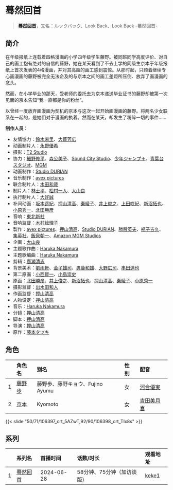 # 蓦然回首


> <u>**[蓦然回首](https://bgm.tv/subject/480441)**</u>，又名：ルックバック、Look Back、Look Back -驀然回首-

## 简介

在年级报纸上连载着四格漫画的小学四年级学生藤野。被同班同学高度评价、对自己的画工抱有绝对的自信的藤野，她在某天看到了不去上学的同级生京本于年级报纸上首次发表的4格漫画，并对其高超的画工感到震惊。从那时起，只顾着继续专心画漫画的藤野被完全无法企及的与京本之间的画工差距所压倒、放弃了画漫画的念头。

然而，在小学毕业的那天，受老师的委托去为京本递送毕业证书的藤野却被第一次见面的京本告知“我一直都是你的粉丝”。

以曾经一度放弃画漫画为契机的京本与这次一起开始画漫画的藤野。将两名少女联系在一起的，是她们对于漫画的执着。然而在某天，却发生了粉碎一切的事件……

**制作人员：**
- 友情協力：[鈴木麻里](https://bgm.tv/person/45090)、[大薮芳広](https://bgm.tv/person/13116)
- 动画制片人：[永野優希](https://bgm.tv/person/43573)
- 摄影：[T2 Studio](https://bgm.tv/person/33300)
- 协力：[細野修平](https://bgm.tv/person/48674)、[森公美子](https://bgm.tv/person/18789)、[Sound City Studio](https://bgm.tv/person/20087)、[少年ジャンプ＋](https://bgm.tv/person/18167)、[青葉台スタジオ](https://bgm.tv/person/20075)、[MGM](https://bgm.tv/person/70586)
- 动画制作：[Studio DURIAN](https://bgm.tv/person/43572)
- 音乐制作：[avex pictures](https://bgm.tv/person/14945)
- 联合制片人：[木田和哉](https://bgm.tv/person/36263)
- 制片人：[林士平](https://bgm.tv/person/48635)、[松村一人](https://bgm.tv/person/53412)、[大山良](https://bgm.tv/person/43070)
- 执行制片人：[大好誠](https://bgm.tv/person/37908)
- 补间动画：[坂本遥紀](https://bgm.tv/person/63783)、[押山清高](https://bgm.tv/person/12593)、[秦綾子](https://bgm.tv/person/17957)、[井上俊之](https://bgm.tv/person/2177)、[上田咲紀](https://bgm.tv/person/59558)、[新沼拓也](https://bgm.tv/person/33924)、[小原秀一](https://bgm.tv/person/2045)、[北田勝彦](https://bgm.tv/person/12610)
- 音响：[東北新社](https://bgm.tv/person/1285)
- 音响监督：[木村絵理子](https://bgm.tv/person/2577)
- 製作：[avex pictures](https://bgm.tv/person/14945)、[押山清高](https://bgm.tv/person/12593)、[Studio DURIAN](https://bgm.tv/person/43572)、[勝股英夫](https://bgm.tv/person/2857)、[瓶子吉久](https://bgm.tv/person/38447)、[集英社](https://bgm.tv/person/1307)、[飯泉朝一](https://bgm.tv/person/48710)、[Amazon MGM Studios](https://bgm.tv/person/59825)
- 企画：[大山良](https://bgm.tv/person/43070)
- 主题歌作曲：[Haruka Nakamura](https://bgm.tv/person/9572)
- 主题歌编曲：[Haruka Nakamura](https://bgm.tv/person/9572)
- 剪辑：[廣瀬清志](https://bgm.tv/person/23031)
- 背景美术：[劉雨軒](https://bgm.tv/person/28646)、[金子雄司](https://bgm.tv/person/11748)、[男鹿和雄](https://bgm.tv/person/11681)、[大野広司](https://bgm.tv/person/14773)、[串田達也](https://bgm.tv/person/11362)
- 第二原画：[小西賢一](https://bgm.tv/person/2176)、[小島崇史](https://bgm.tv/person/12524)
- 原画：[北田勝彦](https://bgm.tv/person/12610)、[井上俊之](https://bgm.tv/person/2177)、[新沼拓也](https://bgm.tv/person/33924)、[押山清高](https://bgm.tv/person/12593)、[秦綾子](https://bgm.tv/person/17957)、[小原秀一](https://bgm.tv/person/2045)
- 摄影监督：[出水田和人](https://bgm.tv/person/14378)
- 作画监督：[押山清高](https://bgm.tv/person/12593)
- 人物设定：[押山清高](https://bgm.tv/person/12593)
- 音乐：[Haruka Nakamura](https://bgm.tv/person/9572)
- 分镜：[押山清高](https://bgm.tv/person/12593)
- 脚本：[押山清高](https://bgm.tv/person/12593)
- 导演：[押山清高](https://bgm.tv/person/12593)
- 原作：[藤本タツキ](https://bgm.tv/person/23155)

## 角色

|     |   角色名   |   别名  | 性别 |  配音  |
|:--- |:------  |:----      |:---  |:--   |
| 1 | [藤野步](https://bgm.tv/character/106397) | 藤野歩、藤野キョウ、Fujino Ayumu | 女 | [河合優実](https://bgm.tv/person/62008) |
| 2 | [京本](https://bgm.tv/character/106398) | Kyomoto | 女 | [吉田美月喜](https://bgm.tv/person/62009) |

{{< slide "50/71/106397_crt_5AZwT,92/90/106398_crt_TIx8s" >}}

## 系列

|     | 系列名                                   | 首播时间       | 话数/时长           | 观看地址                                                      |
| :-- | :------------------------------------ | :--------- | :-------------- | :-------------------------------------------------------- |
| 1   | [蓦然回首](https://bgm.tv/subject/480441) | 2024-06-28 | 58分钟、75分钟（加访谈版） | [keke1](https://www.keke1.app/play/238091-32-900073.html) |

<!--

## 配乐

{{< media ""
""
"music">}}

## MAD

{{< media auto="mad/look_back" >}}

-->



